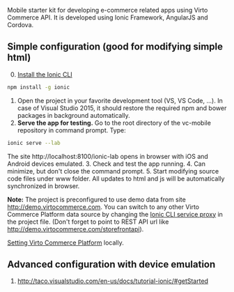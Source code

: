 Mobile starter kit for developing e-commerce related apps using Virto Commerce API. It is developed using Ionic Framework, AngularJS and Cordova.

Simple configuration (good for modifying simple html)
--------------

0. [Install the Ionic CLI]
```sh
npm install -g ionic
``` 
1. Open the project in your favorite development tool (VS, VS Code, ...). In case of Visual Studio 2015, it should restore the required npm and bower packages in background automatically.
2. **Serve the app for testing.** Go to the root directory of the vc-mobile repository in command prompt. Type:
```sh
ionic serve --lab
```
The site http://localhost:8100/ionic-lab opens in browser with iOS and Android devices emulated.
3. Check and test the app running. 
4. Can minimize, but don't close the command prompt.
5. Start modifying source code files under www folder. All updates to html and js will be automatically synchronized in browser.

**Note:** The project is preconfigured to use demo data from site http://demo.virtocommerce.com. You can switch to any other Virto Commerce Platform data source by changing the [Ionic CLI service proxy] in the project file. (Don't forget to point to REST API url like http://demo.virtocommerce.com/storefrontapi).

[Setting Virto Commerce Platform] locally.

[Install the Ionic CLI]: <http://ionicframework.com/docs/cli/install.html>
[Ionic CLI service proxy]: <http://ionicframework.com/docs/cli/test.html>
[Setting Virto Commerce Platform]: <https://virtocommerce.com/docs/vc2devguide/deployment/platform-deployment/source-code-getting-started>

Advanced configuration with device emulation
--------------
1. http://taco.visualstudio.com/en-us/docs/tutorial-ionic/#getStarted